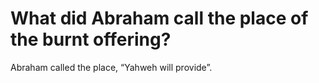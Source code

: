 # What did Abraham call the place of the burnt offering?

Abraham called the place, “Yahweh will provide”.
